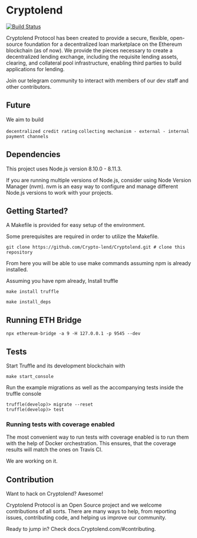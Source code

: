 # Cryptolend

[![Build Status](https://travis-ci.org/upscaletech/finocial.eth.svg?branch=master)](https://travis-ci.org/upscaletech/finocial)

Cryptolend Protocol has been created to provide a secure, flexible, open-source foundation for a decentralized loan marketplace on the Ethereum blockchain (as of now). We provide the pieces necessary to create a decentralized lending exchange, including the requisite lending assets, clearing, and collateral pool infrastructure, enabling third parties to build applications for lending.

Join our telegram community to interact with members of our dev staff and other contributors.

## Future

We aim to build

`decentralized credit rating`
`collecting mechanism - external - internal`
`payment channels`

## Dependencies

This project uses Node.js version 8.10.0 - 8.11.3.

If you are running multiple versions of Node.js, consider using Node Version Manager (nvm). nvm is an easy way to configure and manage different Node.js versions to work with your projects.

## Getting Started?

A Makefile is provided for easy setup of the environment.

Some prerequisites are required in order to utilize the Makefile.

`git clone https://github.com/Crypto-lend/Cryptolend.git # clone this repository`

From here you will be able to use make commands assuming npm is already installed.

Assuming you have npm already, Install truffle

`make install truffle`

`make install_deps`

## Running ETH Bridge

`npx ethereum-bridge -a 9 -H 127.0.0.1 -p 9545 --dev`

## Tests

Start Truffle and its development blockchain with

`make start_console`

Run the example migrations as well as the accompanying tests inside the truffle console

```
truffle(develop)> migrate --reset
truffle(develop)> test

```

### Running tests with coverage enabled

The most convenient way to run tests with coverage enabled is to run them with the help of Docker orchestration. This ensures, that the coverage results will match the ones on Travis CI.

We are working on it.


## Contribution

Want to hack on Cryptolend? Awesome!

Cryptolend Protocol is an Open Source project and we welcome contributions of all sorts. There are many ways to help, from reporting issues, contributing code, and helping us improve our community.

Ready to jump in? Check docs.Cryptolend.com/#contributing.
